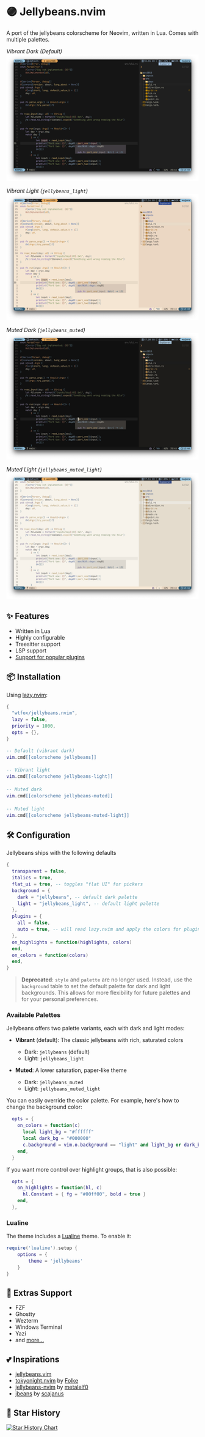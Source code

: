 # 🟣 Jellybeans.nvim

A port of the jellybeans colorscheme for Neovim, written in Lua. Comes with multiple palettes.

_Vibrant Dark (Default)_
![Vibrant Dark](./images/default-vibrant.png)

_Vibrant Light (`jellybeans_light`)_
![Vibrant Light](./images/default-vibrant-light.png)

_Muted Dark (`jellybeans_muted`)_
![Muted Dark](./images/muted.png)

_Muted Light (`jellybeans_muted_light`)_
![Muted Light](./images/muted-light.png)

## ✨ Features

- Written in Lua
- Highly configurable
- Treesitter support
- LSP support
- [Support for popular plugins](https://github.com/WTFox/jellybeans.nvim/tree/main/lua/jellybeans/groups)

## 📦 Installation

Using [lazy.nvim](https://github.com/folke/lazy.nvim):

```lua
{
  "wtfox/jellybeans.nvim",
  lazy = false,
  priority = 1000,
  opts = {},
}
```

```lua
-- Default (vibrant dark)
vim.cmd[[colorscheme jellybeans]]

-- Vibrant light
vim.cmd[[colorscheme jellybeans-light]]

-- Muted dark
vim.cmd[[colorscheme jellybeans-muted]]

-- Muted light
vim.cmd[[colorscheme jellybeans-muted-light]]
```

## 🛠️ Configuration

Jellybeans ships with the following defaults

```lua
{
  transparent = false,
  italics = true,
  flat_ui = true, -- toggles "flat UI" for pickers
  background = {
    dark = "jellybeans", -- default dark palette
    light = "jellybeans_light", -- default light palette
  },
  plugins = {
    all = false,
    auto = true, -- will read lazy.nvim and apply the colors for plugins that are installed
  },
  on_highlights = function(highlights, colors)
  end,
  on_colors = function(colors)
  end,
}
```

> **Deprecated**: `style` and `palette` are no longer used. Instead, use the `background` table to set the default palette for dark and light backgrounds. This allows for more flexibility for future palettes and for your personal preferences.

### Available Palettes

Jellybeans offers two palette variants, each with dark and light modes:

- **Vibrant** (default): The classic jellybeans with rich, saturated colors

  - Dark: `jellybeans` (default)
  - Light: `jellybeans_light`

- **Muted**: A lower saturation, paper-like theme
  - Dark: `jellybeans_muted`
  - Light: `jellybeans_muted_light`

You can easily override the color palette. For example, here's how to change the background color:

```lua
  opts = {
    on_colors = function(c)
      local light_bg = "#ffffff"
      local dark_bg = "#000000"
      c.background = vim.o.background == "light" and light_bg or dark_bg
    end,
  }
```

If you want more control over highlight groups, that is also possible:

```lua
  opts = {
    on_highlights = function(hl, c)
      hl.Constant = { fg = "#00ff00", bold = true }
    end,
  },
```

### Lualine

The theme includes a [Lualine](https://github.com/nvim-lualine/lualine.nvim) theme. To enable it:

```lua
require('lualine').setup {
    options = {
        theme = 'jellybeans'
    }
}
```

## 🔌 Extras Support

- FZF
- Ghostty
- Wezterm
- Windows Terminal
- Yazi
- and [more...](https://github.com/WTFox/jellybeans.nvim/tree/main/extras)

## 💕 Inspirations

- [jellybeans.vim](https://github.com/nanotech/jellybeans.vim)
- [tokyonight.nvim](https://github.com/folke/tokyonight.nvim) by [Folke](https://githubcom/folke)
- [jellybeans-nvim](https://github.com/metalelf0/jellybeans-nvim) by [metalelf0](https://github.com/metalelf0)
- [jbeans](https://github.com/scajanus/jbeans) by [scajanus](https://github.com/scajanus)

## 🌟 Star History

<a href="https://star-history.com/#wtfox/jellybeans.nvim&Date">
 <picture>
   <source media="(prefers-color-scheme: dark)" srcset="https://api.star-history.com/svg?repos=wtfox/jellybeans.nvim&type=Date&theme=dark" />
   <source media="(prefers-color-scheme: light)" srcset="https://api.star-history.com/svg?repos=wtfox/jellybeans.nvim&type=Date" />
   <img alt="Star History Chart" src="https://api.star-history.com/svg?repos=wtfox/jellybeans.nvim&type=Date" />
 </picture>
</a>
